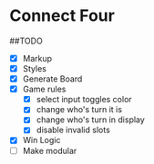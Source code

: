 # Connect Four

##TODO
- [X] Markup
- [X] Styles
- [X] Generate Board
- [X] Game rules
    - [X] select input toggles color
    - [X] change who's turn it is
    - [X] change who's turn in display
    - [X] disable invalid slots
- [X] Win Logic
- [ ] Make modular